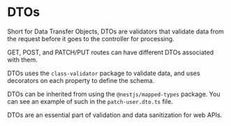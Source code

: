 # DTOs

Short for Data Transfer Objects, DTOs are validators that validate data from the
request before it goes to the controller for processing.

GET, POST, and PATCH/PUT routes can have different DTOs associated with them.

DTOs uses the `class-validator` package to validate data, and uses decorators on
each property to define the schema.

DTOs can be inherited from using the `@nestjs/mapped-types` package. You can
see an example of such in the `patch-user.dto.ts` file.

DTOs are an essential part of validation and data sanitization for web APIs.